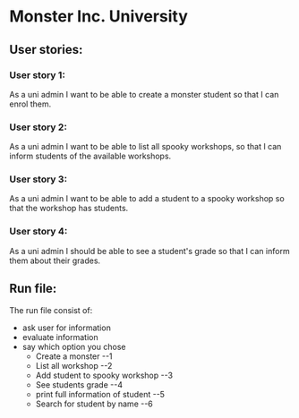 # Monster Inc. University

## User stories:
### User story 1:
 As a uni admin 
 I want to be able to create a monster student 
 so that I can enrol them.
 
### User story 2:
As a uni admin I want to be able to list all spooky workshops, 
so that I can inform students of the available workshops.

### User story 3:
As a uni admin I want to be able to add a student to a spooky workshop
so that the workshop has students.

### User story 4:
As a uni admin I should be able to see a student's grade so that I can
inform them about their grades.

## Run file:
The run file consist of:
- ask user for information
- evaluate information
- say which option you chose
    - Create a monster --1
    - List all workshop --2
    - Add student to spooky workshop --3
    - See students grade --4
    - print full information of student --5
    - Search for student by name --6

 
